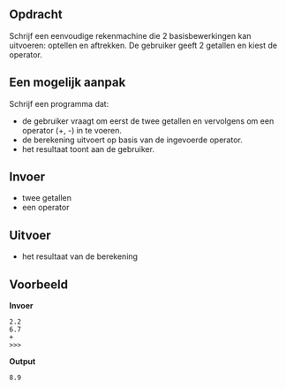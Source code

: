 ## Opdracht
Schrijf een eenvoudige rekenmachine die 2 basisbewerkingen kan uitvoeren: optellen en aftrekken.
De gebruiker geeft 2 getallen en kiest de operator.

## Een mogelijk aanpak
Schrijf een programma dat:

- de gebruiker vraagt om eerst de twee getallen en vervolgens om een operator (+, -) in te voeren.
- de berekening uitvoert op basis van de ingevoerde operator.
- het resultaat toont aan de gebruiker.

## Invoer
- twee getallen
- een operator

## Uitvoer
- het resultaat van de berekening

## Voorbeeld
**Invoer**

```
2.2
6.7
+
>>> 
```
**Output**

```
8.9
```